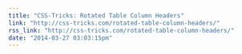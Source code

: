 ```yaml
---
title: "CSS-Tricks: Rotated Table Column Headers"
link: "http://css-tricks.com/rotated-table-column-headers/"
rss_link: "http://css-tricks.com/rotated-table-column-headers/"
date: "2014-03-27 03:03:15pm"
---
```

